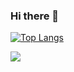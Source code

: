 ### Hi there 👋

[![Top Langs](https://github-readme-stats.vercel.app/api/top-langs/?username=KurKestutis&layout=compact)](https://github.com/KurKestutis/github-readme-stats)

![](https://komarev.com/ghpvc/?username=KurKestutis)

<!--
**KurKestutis/KurKestutis** is a ✨ _special_ ✨ repository because its `README.md` (this file) appears on your GitHub profile.

Here are some ideas to get you started:

- 🔭 I’m currently working on ...
- 🌱 I’m currently learning ...
- 👯 I’m looking to collaborate on ...
- 🤔 I’m looking for help with ...
- 💬 Ask me about ...
- 📫 How to reach me: ...
- 😄 Pronouns: ...
- ⚡ Fun fact: ...
-->

